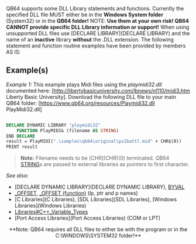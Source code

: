 QB64 supports some DLL Library statements and functions. Currently the specified DLL file MUST either be in the **Windows System folder** (System32) or in the **QB64 folder!** NOTE: **Use them at your own risk! QB64 CANNOT provide specific DLL Library information or support!** When using unsupported DLL files use [DECLARE LIBRARY](DECLARE LIBRARY) and the name of an **inactive** library **without** the .DLL extension. The following statement and function routine examples have been provided by members AS IS:

	
## Example(s)

*Example 1:* This example plays Midi files using the *playmidi32.dll* documented here: [http://libertybasicuniversity.com/lbnews/nl110/midi3.htm Liberty Basic University]. Download the following DLL file to your main QB64 folder: [https://www.qb64.org/resources/Playmidi32.dll PlayMidi32.dll]

```vb

DECLARE DYNAMIC LIBRARY "playmidi32"
    FUNCTION PlayMIDI& (filename AS STRING)
END DECLARE
result = PlayMIDI(".\samples\qb64\original\ps2battl.mid" + CHR$(0))
PRINT result

```
>  **Note:** Filename needs to be [CHR$](CHR$)(0) terminated. QB64 [STRING](STRING)s are passed to external libraries as pointers to first character.


*See also:*

* [DECLARE DYNAMIC LIBRARY](DECLARE DYNAMIC LIBRARY), [BYVAL](BYVAL)
* [_OFFSET](_OFFSET), [_OFFSET (function)](_OFFSET (function)) (lp, ptr and p names)
* [C Libraries](C Libraries), [SDL Libraries](SDL Libraries), [Windows Libraries](Windows Libraries)
* [Libraries#C++_Variable_Types](Libraries#C++_Variable_Types)
* [Port Access Libraries](Port Access Libraries) (COM or LPT)


<center>**Note: QB64 requires all DLL files to either be with the program or in the C:\WINDOWS\SYSTEM32 folder!**</center>




